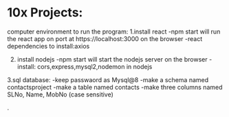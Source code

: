 # 10x Projects:

computer environment to run the program:
1.install react
-npm start will run the react app on port at https://localhost:3000 on the browser
-react dependencies to install:axios

2. install nodejs
-npm start will start the nodejs server on the browser
-install: cors,express,mysql2,nodemon in nodejs

3.sql database:
-keep passwaord as Mysql@8
-make a schema named contactsproject
-make a table named contacts
-make three columns named SLNo, Name, MobNo (case sensitive)

. 

 
